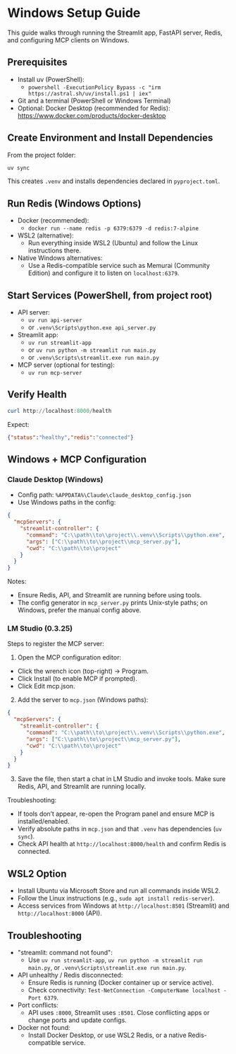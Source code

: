 # Windows Setup Guide

This guide walks through running the Streamlit app, FastAPI server, Redis, and configuring MCP clients on Windows.

## Prerequisites

- Install uv (PowerShell):
  - `powershell -ExecutionPolicy Bypass -c "irm https://astral.sh/uv/install.ps1 | iex"`
- Git and a terminal (PowerShell or Windows Terminal)
- Optional: Docker Desktop (recommended for Redis): https://www.docker.com/products/docker-desktop

## Create Environment and Install Dependencies

From the project folder:

```powershell
uv sync
```

This creates `.venv` and installs dependencies declared in `pyproject.toml`.

## Run Redis (Windows Options)

- Docker (recommended):
  - `docker run --name redis -p 6379:6379 -d redis:7-alpine`
- WSL2 (alternative):
  - Run everything inside WSL2 (Ubuntu) and follow the Linux instructions there.
- Native Windows alternatives:
  - Use a Redis-compatible service such as Memurai (Community Edition) and configure it to listen on `localhost:6379`.

## Start Services (PowerShell, from project root)

- API server:
  - `uv run api-server`
  - or `.venv\Scripts\python.exe api_server.py`
- Streamlit app:
  - `uv run streamlit-app`
  - or `uv run python -m streamlit run main.py`
  - or `.venv\Scripts\streamlit.exe run main.py`
- MCP server (optional for testing):
  - `uv run mcp-server`

## Verify Health

```powershell
curl http://localhost:8000/health
```

Expect:

```json
{"status":"healthy","redis":"connected"}
```

## Windows + MCP Configuration

### Claude Desktop (Windows)

- Config path: `%APPDATA%\Claude\claude_desktop_config.json`
- Use Windows paths in the config:

```json
{
  "mcpServers": {
    "streamlit-controller": {
      "command": "C:\\path\\to\\project\\.venv\\Scripts\\python.exe",
      "args": ["C:\\path\\to\\project\\mcp_server.py"],
      "cwd": "C:\\path\\to\\project"
    }
  }
}
```

Notes:
- Ensure Redis, API, and Streamlit are running before using tools.
- The config generator in `mcp_server.py` prints Unix-style paths; on Windows, prefer the manual config above.

### LM Studio (0.3.25)

Steps to register the MCP server:

1) Open the MCP configuration editor:
- Click the wrench icon (top-right) → Program.
- Click Install (to enable MCP if prompted).
- Click Edit mcp.json.

2) Add the server to `mcp.json` (Windows paths):

```json
{
  "mcpServers": {
    "streamlit-controller": {
      "command": "C:\\path\\to\\project\\.venv\\Scripts\\python.exe",
      "args": ["C:\\path\\to\\project\\mcp_server.py"],
      "cwd": "C:\\path\\to\\project"
    }
  }
}
```

3) Save the file, then start a chat in LM Studio and invoke tools. Make sure Redis, API, and Streamlit are running locally.

Troubleshooting:
- If tools don’t appear, re-open the Program panel and ensure MCP is installed/enabled.
- Verify absolute paths in `mcp.json` and that `.venv` has dependencies (`uv sync`).
- Check API health at `http://localhost:8000/health` and confirm Redis is connected.

## WSL2 Option

- Install Ubuntu via Microsoft Store and run all commands inside WSL2.
- Follow the Linux instructions (e.g., `sudo apt install redis-server`).
- Access services from Windows at `http://localhost:8501` (Streamlit) and `http://localhost:8000` (API).

## Troubleshooting

- "streamlit: command not found":
  - Use `uv run streamlit-app`, `uv run python -m streamlit run main.py`, or `.venv\Scripts\streamlit.exe run main.py`.
- API unhealthy / Redis disconnected:
  - Ensure Redis is running (Docker container up or service active).
  - Check connectivity: `Test-NetConnection -ComputerName localhost -Port 6379`.
- Port conflicts:
  - API uses `:8000`, Streamlit uses `:8501`. Close conflicting apps or change ports and update configs.
- Docker not found:
  - Install Docker Desktop, or use WSL2 Redis, or a native Redis-compatible service.

